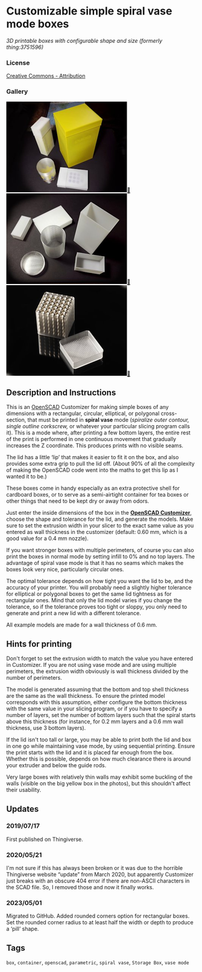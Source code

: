 # Customizable simple spiral vase mode boxes
*3D printable boxes with configurable shape and size (formerly thing:3751596)*

### License
[Creative Commons - Attribution](https://creativecommons.org/licenses/by/4.0/)

### Gallery

![Photo 1](thumbs/boxx1.jpg)[🔎](images/boxx1.jpg) ![Photo 2](thumbs/boxx2.jpg)[🔎](images/boxx2.jpg) ![Photo 3](thumbs/boxx3.jpg)[🔎](images/boxx3.jpg)


## Description and Instructions

This is an [OpenSCAD](https://openscad.org/) Customizer for making simple boxes of any dimensions with a rectangular, circular, elliptical, or polygonal cross-section, that must be printed in **spiral vase** mode (*spiralize outer contour, single outline corkscrew,* or whatever your particular slicing program calls it). This is a mode where, after printing a few bottom layers, the entire rest of the print is performed in one continuous movement that gradually increases the Z coordinate. This produces prints with no visible seams.

The lid has a little ‘lip’ that makes it easier to fit it on the box, and also provides some extra grip to pull the lid off. (About 90% of all the complexity of making the OpenSCAD code went into the maths to get this lip as I wanted it to be.)

These boxes come in handy especially as an extra protective shell for cardboard boxes, or to serve as a semi-airtight container for tea boxes or other things that need to be kept dry or away from odors.

Just enter the inside dimensions of the box in the **[OpenSCAD Customizer](https://www.dr-lex.be/3d-printing/customizer.html)**, choose the shape and tolerance for the lid, and generate the models. Make sure to set the extrusion width in your slicer to the exact same value as you entered as wall thickness in the customizer (default: 0.60 mm, which is a good value for a 0.4 mm nozzle).

If you want stronger boxes with multiple perimeters, of course you can also print the boxes in normal mode by setting infill to 0% and no top layers. The advantage of spiral vase mode is that it has no seams which makes the boxes look very nice, particularly circular ones.

The optimal tolerance depends on how tight you want the lid to be, and the accuracy of your printer. You will probably need a slightly higher tolerance for elliptical or polygonal boxes to get the same lid tightness as for rectangular ones. Mind that only the lid model varies if you change the tolerance, so if the tolerance proves too tight or sloppy, you only need to generate and print a new lid with a different tolerance.

All example models are made for a wall thickness of 0.6 mm.



## Hints for printing

Don't forget to set the extrusion width to match the value you have entered in Customizer. If you are not using vase mode and are using multiple perimeters, the extrusion width obviously is wall thickness divided by the number of perimeters.

The model is generated assuming that the bottom and top shell thickness are the same as the wall thickness. To ensure the printed model corresponds with this assumption, either configure the bottom thickness with the same value in your slicing program, or if you have to specify a number of layers, set the number of bottom layers such that the spiral starts above this thickness (for instance, for 0.2 mm layers and a 0.6 mm wall thickness, use 3 bottom layers).

If the lid isn't too tall or large, you may be able to print both the lid and box in one go while maintaining vase mode, by using sequential printing. Ensure the print starts with the lid and it is placed far enough from the box. Whether this is possible, depends on how much clearance there is around your extruder and below the guide rods.

Very large boxes with relatively thin walls may exhibit some buckling of the walls (visible on the big yellow box in the photos), but this shouldn't affect their usability.


## Updates

### 2019/07/17
First published on Thingiverse.

### 2020/05/21
I'm not sure if this has always been broken or it was due to the horrible Thingiverse website “update” from March 2020, but apparently Customizer just breaks with an obscure 404 error if there are non-ASCII characters in the SCAD file. So, I removed those and now it finally works.

### 2023/05/01
Migrated to GitHub. Added rounded corners option for rectangular boxes. Set the rounded corner radius to at least half the width or depth to produce a ‘pill’ shape.


## Tags
`box`, `container`, `openscad`, `parametric`, `spiral vase`, `Storage Box`, `vase mode`